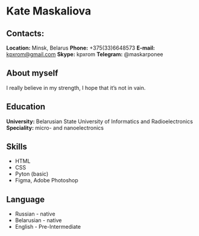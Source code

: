 # Kate Maskaliova

## Contacts:
**Location:** Minsk, Belarus
**Phone:** +375(33)6648573
**E-mail:** kpxrom@gmail.com
**Skype:** kpxrom
**Telegram:** @maskarponee
## About myself
I really believe in my strength, I hope that it’s not in vain.
## Education
**University:** Belarusian State University of Informatics and Radioelectronics
**Speciality:** micro- and nanoelectronics
## Skills
* HTML
* CSS
* Pyton (basic)
* Figma, Adobe Photoshop
##   Language
* Russian - native
* Belarusian - native
* English - Pre-Intermediate
